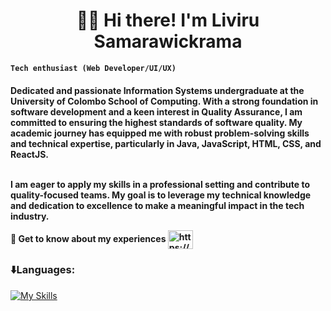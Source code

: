 # <center>🏄‍♂️ Hi there! I'm Liviru Samarawickrama</center>

**`Tech enthusiast (Web Developer/UI/UX)`**

<h4>Dedicated and passionate Information Systems undergraduate at the University of Colombo School of Computing. With a strong foundation in software development and a keen interest in Quality Assurance, I am committed to ensuring the highest standards of software quality. My academic journey has equipped me with robust problem-solving skills and technical expertise, particularly in Java, JavaScript, HTML, CSS, and ReactJS.

<p> <br> I am eager to apply my skills in a professional setting and contribute to quality-focused teams. My goal is to leverage my technical knowledge and dedication to excellence to make a meaningful impact in the tech industry.</p><p>
<p>
 📄 Get to know about my experiences 
<a href="https://www.linkedin.com/in/liviru-sama" target="blank"><img align="center" src="https://raw.githubusercontent.com/rahuldkjain/github-profile-readme-generator/master/src/images/icons/Social/linked-in-alt.svg" alt="https://www.linkedin.com/in/liviru-sama" height="30" width="40" /></a>
  <p>
    <p>
 <h3 align="left"> ⬇️Languages: </h3>   
 
[![My Skills](https://skillicons.dev/icons?i=js,html,css,py,java,r,kotlin,react,php,mysql,figma,flutter,vscode,idea,androidstudio)](https://skillicons.dev)
<!-- <p>&nbsp;<img align="center" src="https://github-readme-stats.vercel.app/api?username=vinujaj&show_icons=true&locale=en" alt="vinujaj" /></p> -->

<!--p><img align="left" src="https://github-readme-stats.vercel.app/api/top-langs?username=vinujaj&show_icons=true&locale=en&layout=compact" alt="vinujaj" /></p-->
